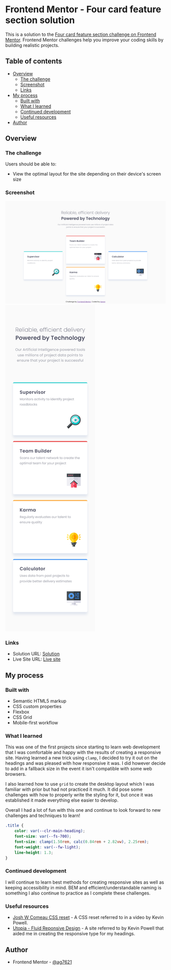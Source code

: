 # Frontend Mentor - Four card feature section solution

This is a solution to the [Four card feature section challenge on Frontend Mentor](https://www.frontendmentor.io/challenges/four-card-feature-section-weK1eFYK). Frontend Mentor challenges help you improve your coding skills by building realistic projects. 

## Table of contents

- [Overview](#overview)
  - [The challenge](#the-challenge)
  - [Screenshot](#screenshot)
  - [Links](#links)
- [My process](#my-process)
  - [Built with](#built-with)
  - [What I learned](#what-i-learned)
  - [Continued development](#continued-development)
  - [Useful resources](#useful-resources)
- [Author](#author)

## Overview

### The challenge

Users should be able to:

- View the optimal layout for the site depending on their device's screen size

### Screenshot

![Desktop preview image for Four card feature section challenge](/images/desktop-preview.png "Desktop preview")
![Mobile preview image for Four card feature section challenge](/images/mobile-preview.png "Mobile preview")

### Links

- Solution URL: [Solution](https://github.com/ag7621/fem-four-card-feature)
- Live Site URL: [Live site](https://ag7621.github.io/fem-four-card-feature/)

## My process

### Built with

- Semantic HTML5 markup
- CSS custom properties
- Flexbox
- CSS Grid
- Mobile-first workflow

### What I learned

This was one of the first projects since starting to learn web development that I was comfortable and happy with the results of creating a responsive site. Having learned a new trick using `clamp`, I decided to try it out on the headings and was pleased with how responsive it was. I did however decide to add in a fallback size in the event it isn't compatible with some web browsers.

I also learned how to use `grid` to create the desktop layout which I was familiar with prior but had not practiced it much. It did pose some challenges with how to properly write the styling for it, but once it was established it made everything else easier to develop.

Overall I had a lot of fun with this one and continue to look forward to new challenges and techniques to learn!

```css
.title {
    color: var(--clr-main-heading);
    font-size: var(--fs-700);
    font-size: clamp(1.50rem, calc(0.84rem + 2.82vw), 2.25rem);
    font-weight: var(--fw-light);
    line-height: 1.3;
}
```

### Continued development

I will continue to learn best methods for creating responsive sites as well as keeping accessibility in mind. BEM and efficient/understandable naming is something I also continue to practice as I complete these challenges. 

### Useful resources

- [Josh W Comeau CSS reset](https://www.joshwcomeau.com/css/custom-css-reset/) - A CSS reset referred to in a video by Kevin Powell.
- [Utopia - Fluid Reponsive Design](https://utopia.fyi/) - A site referred to by Kevin Powell that aided me in creating the responsive type for my headings.

## Author

- Frontend Mentor - [@ag7621](https://www.frontendmentor.io/profile/ag7621)